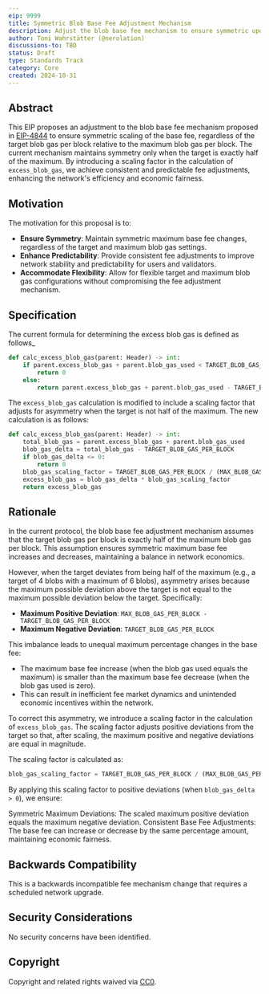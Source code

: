 ```yaml
---
eip: 9999
title: Symmetric Blob Base Fee Adjustment Mechanism
description: Adjust the blob base fee mechanism to ensure symmetric updates around the target blob gas per block
author: Toni Wahrstätter (@nerolation)
discussions-to: TBD
status: Draft
type: Standards Track
category: Core
created: 2024-10-31
---
```


## Abstract

This EIP proposes an adjustment to the blob base fee mechanism proposed in [EIP-4844](./eip-4844.md) to ensure symmetric scaling of the base fee, regardless of the target blob gas per block relative to the maximum blob gas per block. The current mechanism maintains symmetry only when the target is exactly half of the maximum. By introducing a scaling factor in the calculation of `excess_blob_gas`, we achieve consistent and predictable fee adjustments, enhancing the network's efficiency and economic fairness.

## Motivation

The motivation for this proposal is to:

- **Ensure Symmetry**: Maintain symmetric maximum base fee changes, regardless of the target and maximum blob gas settings.
- **Enhance Predictability**: Provide consistent fee adjustments to improve network stability and predictability for users and validators.
- **Accommodate Flexibility**: Allow for flexible target and maximum blob gas configurations without compromising the fee adjustment mechanism.

## Specification

The current formula for determining the excess blob gas is defined as follows_
```python
def calc_excess_blob_gas(parent: Header) -> int:
    if parent.excess_blob_gas + parent.blob_gas_used < TARGET_BLOB_GAS_PER_BLOCK:
        return 0
    else:
        return parent.excess_blob_gas + parent.blob_gas_used - TARGET_BLOB_GAS_PER_BLOCK
```

The `excess_blob_gas` calculation is modified to include a scaling factor that adjusts for asymmetry when the target is not half of the maximum. The new calculation is as follows:

```python
def calc_excess_blob_gas(parent: Header) -> int:
    total_blob_gas = parent.excess_blob_gas + parent.blob_gas_used
    blob_gas_delta = total_blob_gas - TARGET_BLOB_GAS_PER_BLOCK
    if blob_gas_delta <= 0:
        return 0
    blob_gas_scaling_factor = TARGET_BLOB_GAS_PER_BLOCK / (MAX_BLOB_GAS_PER_BLOCK - TARGET_BLOB_GAS_PER_BLOCK)
    excess_blob_gas = blob_gas_delta * blob_gas_scaling_factor
    return excess_blob_gas
```

## Rationale

In the current protocol, the blob base fee adjustment mechanism assumes that the target blob gas per block is exactly half of the maximum blob gas per block. This assumption ensures symmetric maximum base fee increases and decreases, maintaining a balance in network economics.

However, when the target deviates from being half of the maximum (e.g., a target of 4 blobs with a maximum of 6 blobs), asymmetry arises because the maximum possible deviation above the target is not equal to the maximum possible deviation below the target. Specifically:

- **Maximum Positive Deviation**: `MAX_BLOB_GAS_PER_BLOCK - TARGET_BLOB_GAS_PER_BLOCK`
- **Maximum Negative Deviation**: `TARGET_BLOB_GAS_PER_BLOCK`

This imbalance leads to unequal maximum percentage changes in the base fee:

- The maximum base fee increase (when the blob gas used equals the maximum) is smaller than the maximum base fee decrease (when the blob gas used is zero).
- This can result in inefficient fee market dynamics and unintended economic incentives within the network.

To correct this asymmetry, we introduce a scaling factor in the calculation of `excess_blob_gas`. The scaling factor adjusts positive deviations from the target so that, after scaling, the maximum positive and negative deviations are equal in magnitude.

The scaling factor is calculated as:

```python
blob_gas_scaling_factor = TARGET_BLOB_GAS_PER_BLOCK / (MAX_BLOB_GAS_PER_BLOCK - TARGET_BLOB_GAS_PER_BLOCK)
```

By applying this scaling factor to positive deviations (when `blob_gas_delta > 0`), we ensure:

Symmetric Maximum Deviations: The scaled maximum positive deviation equals the maximum negative deviation.
Consistent Base Fee Adjustments: The base fee can increase or decrease by the same percentage amount, maintaining economic fairness.

## Backwards Compatibility

This is a backwards incompatible fee mechanism change that requires a scheduled network upgrade.

## Security Considerations

No security concerns have been identified.

## Copyright

Copyright and related rights waived via [CC0](../LICENSE.md).
